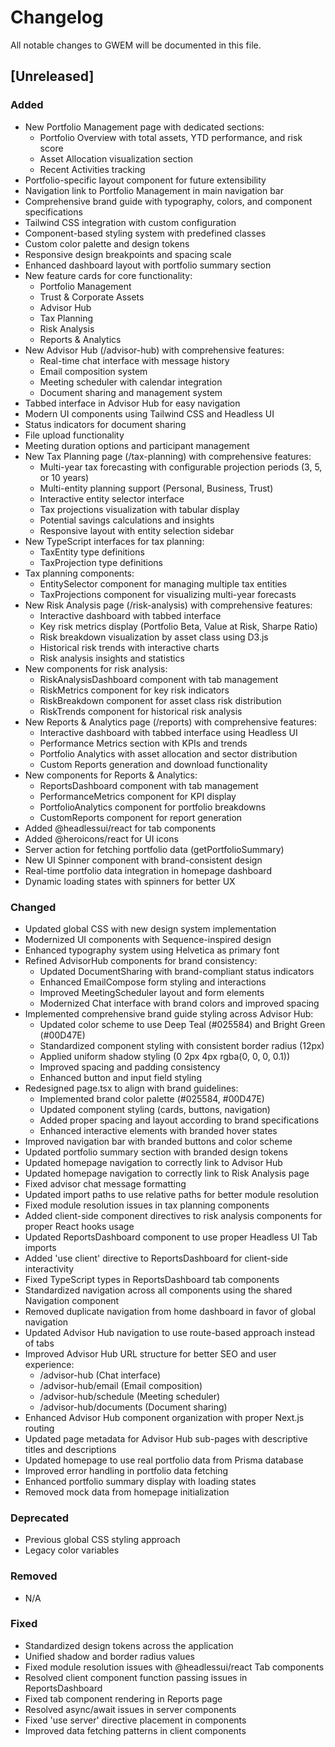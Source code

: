 # Changelog

All notable changes to GWEM will be documented in this file.

## [Unreleased]

### Added
- New Portfolio Management page with dedicated sections:
  - Portfolio Overview with total assets, YTD performance, and risk score
  - Asset Allocation visualization section
  - Recent Activities tracking
- Portfolio-specific layout component for future extensibility
- Navigation link to Portfolio Management in main navigation bar
- Comprehensive brand guide with typography, colors, and component specifications
- Tailwind CSS integration with custom configuration
- Component-based styling system with predefined classes
- Custom color palette and design tokens
- Responsive design breakpoints and spacing scale
- Enhanced dashboard layout with portfolio summary section
- New feature cards for core functionality:
  - Portfolio Management
  - Trust & Corporate Assets
  - Advisor Hub
  - Tax Planning
  - Risk Analysis
  - Reports & Analytics
- New Advisor Hub (/advisor-hub) with comprehensive features:
  - Real-time chat interface with message history
  - Email composition system
  - Meeting scheduler with calendar integration
  - Document sharing and management system
- Tabbed interface in Advisor Hub for easy navigation
- Modern UI components using Tailwind CSS and Headless UI
- Status indicators for document sharing
- File upload functionality
- Meeting duration options and participant management
- New Tax Planning page (/tax-planning) with comprehensive features:
  - Multi-year tax forecasting with configurable projection periods (3, 5, or 10 years)
  - Multi-entity planning support (Personal, Business, Trust)
  - Interactive entity selector interface
  - Tax projections visualization with tabular display
  - Potential savings calculations and insights
  - Responsive layout with entity selection sidebar
- New TypeScript interfaces for tax planning:
  - TaxEntity type definitions
  - TaxProjection type definitions
- Tax planning components:
  - EntitySelector component for managing multiple tax entities
  - TaxProjections component for visualizing multi-year forecasts
- New Risk Analysis page (/risk-analysis) with comprehensive features:
  - Interactive dashboard with tabbed interface
  - Key risk metrics display (Portfolio Beta, Value at Risk, Sharpe Ratio)
  - Risk breakdown visualization by asset class using D3.js
  - Historical risk trends with interactive charts
  - Risk analysis insights and statistics
- New components for risk analysis:
  - RiskAnalysisDashboard component with tab management
  - RiskMetrics component for key risk indicators
  - RiskBreakdown component for asset class risk distribution
  - RiskTrends component for historical risk analysis
- New Reports & Analytics page (/reports) with comprehensive features:
  - Interactive dashboard with tabbed interface using Headless UI
  - Performance Metrics section with KPIs and trends
  - Portfolio Analytics with asset allocation and sector distribution
  - Custom Reports generation and download functionality
- New components for Reports & Analytics:
  - ReportsDashboard component with tab management
  - PerformanceMetrics component for KPI display
  - PortfolioAnalytics component for portfolio breakdowns
  - CustomReports component for report generation
- Added @headlessui/react for tab components
- Added @heroicons/react for UI icons
- Server action for fetching portfolio data (getPortfolioSummary)
- New UI Spinner component with brand-consistent design
- Real-time portfolio data integration in homepage dashboard
- Dynamic loading states with spinners for better UX

### Changed
- Updated global CSS with new design system implementation
- Modernized UI components with Sequence-inspired design
- Enhanced typography system using Helvetica as primary font
- Refined AdvisorHub components for brand consistency:
  - Updated DocumentSharing with brand-compliant status indicators
  - Enhanced EmailCompose form styling and interactions
  - Improved MeetingScheduler layout and form elements
  - Modernized Chat interface with brand colors and improved spacing
- Implemented comprehensive brand guide styling across Advisor Hub:
  - Updated color scheme to use Deep Teal (#025584) and Bright Green (#00D47E)
  - Standardized component styling with consistent border radius (12px)
  - Applied uniform shadow styling (0 2px 4px rgba(0, 0, 0, 0.1))
  - Improved spacing and padding consistency
  - Enhanced button and input field styling
- Redesigned page.tsx to align with brand guidelines:
  - Implemented brand color palette (#025584, #00D47E)
  - Updated component styling (cards, buttons, navigation)
  - Added proper spacing and layout according to brand specifications
  - Enhanced interactive elements with branded hover states
- Improved navigation bar with branded buttons and color scheme
- Updated portfolio summary section with branded design tokens
- Updated homepage navigation to correctly link to Advisor Hub
- Updated homepage navigation to correctly link to Risk Analysis page
- Fixed advisor chat message formatting
- Updated import paths to use relative paths for better module resolution
- Fixed module resolution issues in tax planning components
- Added client-side component directives to risk analysis components for proper React hooks usage
- Updated ReportsDashboard component to use proper Headless UI Tab imports
- Added 'use client' directive to ReportsDashboard for client-side interactivity
- Fixed TypeScript types in ReportsDashboard tab components
- Standardized navigation across all components using the shared Navigation component
- Removed duplicate navigation from home dashboard in favor of global navigation
- Updated Advisor Hub navigation to use route-based approach instead of tabs
- Improved Advisor Hub URL structure for better SEO and user experience:
  - /advisor-hub (Chat interface)
  - /advisor-hub/email (Email composition)
  - /advisor-hub/schedule (Meeting scheduler)
  - /advisor-hub/documents (Document sharing)
- Enhanced Advisor Hub component organization with proper Next.js routing
- Updated page metadata for Advisor Hub sub-pages with descriptive titles and descriptions
- Updated homepage to use real portfolio data from Prisma database
- Improved error handling in portfolio data fetching
- Enhanced portfolio summary display with loading states
- Removed mock data from homepage initialization

### Deprecated
- Previous global CSS styling approach
- Legacy color variables

### Removed
- N/A

### Fixed
- Standardized design tokens across the application
- Unified shadow and border radius values
- Fixed module resolution issues with @headlessui/react Tab components
- Resolved client component function passing issues in ReportsDashboard
- Fixed tab component rendering in Reports page
- Resolved async/await issues in server components
- Fixed 'use server' directive placement in components
- Improved data fetching patterns in client components
